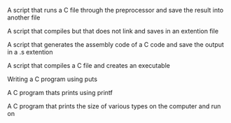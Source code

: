 A script that runs a C file through the preprocessor and save the result into another file

A script that compiles but that does not link and saves in an extention file

A script that generates the assembly code of a C code and save the output in a .s extention

A script that compiles a C file and creates an executable 

Writing a C program using puts

A C program thats prints using printf

A C program that prints the size of various types on the computer and run on
 
